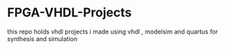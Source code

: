 # FPGA-VHDL-Projects
 this repo holds vhdl projects i made using vhdl , modelsim and quartus for synthesis and simulation  
